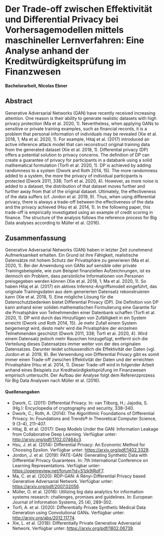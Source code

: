 # Der Trade-off zwischen Effektivität und Differential Privacy bei Vorhersagemodellen mittels maschineller Lernverfahren: Eine Analyse anhand der Kreditwürdigkeitsprüfung im Finanzwesen
#### Bachelorarbeit, Nicolas Ebner


## Abstract

Generative Adversarial Networks (GAN) have recently received increasing attention. One reason is their ability to generate realistic datasets with high privacy protection (Ma et al. 2020, 1). Nevertheless, when applying GANs to sensitive or private training examples, such as financial records, it is a problem that personal information of individuals may be revealed (Xie et al. 2018, 1; Ma et al. 2020, 1). For example, Hitaj et al. (2017) introduced an active inference attack model that can reconstruct original training data from the generated dataset (Xie et al. 2018, 1). Differential privacy (DP) offers a potential solution to privacy concerns. The definition of DP can create a guarantee of privacy for participants in a databank using a solid mathematical formulation (Torfi et al. 2020, 1). DP is achieved by adding randomness to a system (Dwork and Roth 2014, 15). The more randomness added to a system, the more the privacy of individual participants is protected (Dwork 2011, 338; Torfi et al. 2020, 4). However, as more noise is added to a dataset, the distribution of that dataset moves further and further away from that of the original dataset. Ultimately, the effectiveness of the data suffers (cf. Jordon et al. 2019, 9). Thus, when using differential privacy, there is always a trade-off between the effectiveness of the data and the privacy achieved (Hsu et al. 2014, 1). In the following paper, this trade-off is empirically investigated using an example of credit scoring in finance. The structure of the analysis follows the reference process for Big Data analyses according to Müller et al. (2016).

## Zusammenfassung

Generative Adversarial Networks (GAN) haben in letzter Zeit zunehmend Aufmerksamkeit erhalten. Ein Grund ist ihre Fähigkeit, realistische Datensätze mit hohem Schutz der Privatsphäre zu generieren (Ma et al. 2020, 1). Bei der Anwendung von GANs auf sensible oder private Trainingsbeispiele, wie zum Beispiel finanziellen Aufzeichnungen, ist es dennoch ein Problem, dass persönliche Informationen von Personen preisgegeben werden können (Xie et al. 2018, 1; Ma et al. 2020, 1). So haben Hitaj et al. (2017) ein aktives Inferenz-Angriffsmodell eingeführt, das originale Trainingsdaten aus dem generierten Datensatz rekonstruieren kann (Xie et al. 2018, 1). Eine mögliche Lösung für die Datenschutzbedenken bietet Differential Privacy (DP). Die Definition von DP kann anhand einer soliden mathematischen Formulierung eine Garantie für die Privatsphäre von Teilnehmenden einer Datenbank schaffen (Torfi et al. 2020, 1). DP wird durch das Hinzufügen von Zufälligkeit in ein System erreicht (Dwork und Roth 2014, 15). Je mehr Zufall einem System beigemengt wird, desto mehr wird die Privatsphäre der einzelnen Teilnehmenden geschützt (Dwork 2011, 338; Torfi et al. 2020, 4). Wird einem Datensatz jedoch mehr Rauschen hinzugefügt, entfernt sich die Verteilung dieses Datensatzes immer weiter von der des originalen Datensatzes. Darunter leidet schlussendlich die Effektivität der Daten (vgl. Jordon et al. 2019, 9). Bei Verwendung von Differential Privacy gibt es somit immer einen Trade-off zwischen Effektivität der Daten und der erreichten Privatsphäre (Hsu et al. 2014, 1). Dieser Trade-off wird in folgender Arbeit anhand eines Beispiels zur Kreditwürdigkeitsprüfung im Finanzwesen empirisch untersucht. Der Aufbau der Analyse folgt dem Referenzprozess für Big Data Analysen nach Müller et al. (2016).



#### Quellenangaben
- Dwork, C. (2011): Differential Privacy. In: van Tilborg, H.; Jajodia, S. (Hg.): Encyclopedia of cryptography and security, 338–340.
- Dwork, C.; Roth, A. (2014): The Algorithmic Foundations of Differential Privacy. In: Foundations and Trends® in Theoretical Computer Science, 9 (3-4), 211–407.
- Hitaj, B. et al. (2017): Deep Models Under the GAN: Information Leakage from Collaborative Deep Learning. Verfügbar unter: http://arxiv.org/pdf/1702.07464v3.
- Hsu, J. et al. (2014): Differential Privacy: An Economic Method for Choosing Epsilon. Verfügbar unter: https://arxiv.org/pdf/1402.3329.
- Jordon, J. et al. (2019): PATE-GAN: Generating Synthetic Data with Differential Privacy Guarantees. In: 7th International Conference on Learning Representations. Verfügbar unter: https://openreview.net/forum?id=S1zk9iRqF7.
- Ma, C. et al. (2020): RDP-GAN: A Rényi-Differential Privacy based Generative Adversarial Network. Verfügbar unter: https://arxiv.org/pdf/2007.02056.
- Müller, O. et al. (2016): Utilizing big data analytics for information systems research: challenges, promises and guidelines. In: European Journal of Information Systems, 25 (4), 289–302.
- Torfi, A. et al. (2020): Differentially Private Synthetic Medical Data Generation using Convolutional GANs. Verfügbar unter: http://arxiv.org/abs/2012.11774.
- Xie, L. et al. (2018): Differentially Private Generative Adversarial Network. Verfügbar unter: https://arxiv.org/pdf/1802.06739.
